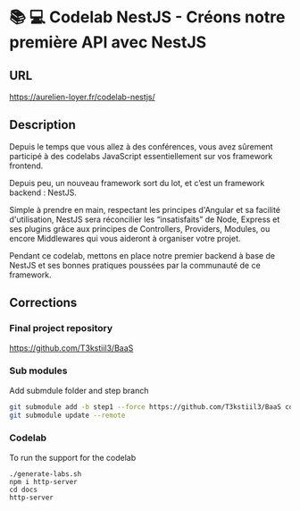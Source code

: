 # 📚 💻 Codelab NestJS - Créons notre première API avec NestJS

## URL

<a href="https://aurelien-loyer.fr/codelab-nestjs/
" target="_blank">https://aurelien-loyer.fr/codelab-nestjs/</a>

## Description

Depuis le temps que vous allez à des conférences, vous avez sûrement participé à des codelabs JavaScript essentiellement sur vos framework frontend.

Depuis peu, un nouveau framework sort du lot, et c’est un framework backend : NestJS.

Simple à prendre en main, respectant les principes d'Angular et sa facilité d'utilisation, NestJS sera réconcilier les “insatisfaits” de Node, Express et ses plugins grâce aux principes de Controllers, Providers, Modules, ou encore Middlewares qui vous aideront à organiser votre projet.

Pendant ce codelab, mettons en place notre premier backend à base de NestJS et ses bonnes pratiques poussées par la communauté de ce framework.

## Corrections 

### Final project repository

https://github.com/T3kstiil3/BaaS

### Sub modules  

Add submdule folder and step branch
```sh
git submodule add -b step1 --force https://github.com/T3kstiil3/BaaS corrections/step1
git submodule update --remote
```


### Codelab

To run the support for the codelab

```shell
./generate-labs.sh
npm i http-server
cd docs
http-server
```